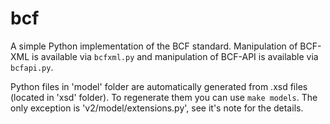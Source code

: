 # bcf

A simple Python implementation of the BCF standard. Manipulation of BCF-XML is
available via `bcfxml.py` and manipulation of BCF-API is available via
`bcfapi.py`.

Python files in 'model' folder are automatically generated from .xsd files (located in 'xsd' folder).
To regenerate them you can use `make models`.
The only exception is 'v2/model/extensions.py', see it's note for the details.
